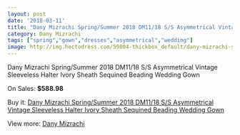 ```yaml
---
layout: post
date: '2018-03-11'
title: "Dany Mizrachi Spring/Summer 2018 DM11/18 S/S Asymmetrical Vintage Sleeveless Halter Ivory Sheath Sequined Beading Wedding Gown"
category: Dany Mizrachi
tags: ["spring","gown","dresses","asymmetrical","wedding"]
image: http://img.hectodress.com/59804-thickbox_default/dany-mizrachi-spring-summer-2018-dm11-18-s-s-asymmetrical-vintage-sleeveless-halter-ivory-sheath-sequined-beading-wedding-gown.jpg
---
```

Dany Mizrachi Spring/Summer 2018 DM11/18 S/S Asymmetrical Vintage Sleeveless Halter Ivory Sheath Sequined Beading Wedding Gown

On Sales: **$588.98**
<a href="https://www.hectodress.com/dany-mizrachi/19001-dany-mizrachi-spring-summer-2018-dm11-18-s-s-asymmetrical-vintage-sleeveless-halter-ivory-sheath-sequined-beading-wedding-gown.html"><amp-img layout="responsive" width="600" height="600" src="//img.hectodress.com/59804-thickbox_default/dany-mizrachi-spring-summer-2018-dm11-18-s-s-asymmetrical-vintage-sleeveless-halter-ivory-sheath-sequined-beading-wedding-gown.jpg" alt="Dany Mizrachi Spring/Summer 2018 DM11/18 S/S Asymmetrical Vintage Sleeveless Halter Ivory Sheath Sequined Beading Wedding Gown 0" /></a>
<a href="https://www.hectodress.com/dany-mizrachi/19001-dany-mizrachi-spring-summer-2018-dm11-18-s-s-asymmetrical-vintage-sleeveless-halter-ivory-sheath-sequined-beading-wedding-gown.html"><amp-img layout="responsive" width="600" height="600" src="//img.hectodress.com/59808-thickbox_default/dany-mizrachi-spring-summer-2018-dm11-18-s-s-asymmetrical-vintage-sleeveless-halter-ivory-sheath-sequined-beading-wedding-gown.jpg" alt="Dany Mizrachi Spring/Summer 2018 DM11/18 S/S Asymmetrical Vintage Sleeveless Halter Ivory Sheath Sequined Beading Wedding Gown 1" /></a>
<a href="https://www.hectodress.com/dany-mizrachi/19001-dany-mizrachi-spring-summer-2018-dm11-18-s-s-asymmetrical-vintage-sleeveless-halter-ivory-sheath-sequined-beading-wedding-gown.html"><amp-img layout="responsive" width="600" height="600" src="//img.hectodress.com/59807-thickbox_default/dany-mizrachi-spring-summer-2018-dm11-18-s-s-asymmetrical-vintage-sleeveless-halter-ivory-sheath-sequined-beading-wedding-gown.jpg" alt="Dany Mizrachi Spring/Summer 2018 DM11/18 S/S Asymmetrical Vintage Sleeveless Halter Ivory Sheath Sequined Beading Wedding Gown 2" /></a>
<a href="https://www.hectodress.com/dany-mizrachi/19001-dany-mizrachi-spring-summer-2018-dm11-18-s-s-asymmetrical-vintage-sleeveless-halter-ivory-sheath-sequined-beading-wedding-gown.html"><amp-img layout="responsive" width="600" height="600" src="//img.hectodress.com/59806-thickbox_default/dany-mizrachi-spring-summer-2018-dm11-18-s-s-asymmetrical-vintage-sleeveless-halter-ivory-sheath-sequined-beading-wedding-gown.jpg" alt="Dany Mizrachi Spring/Summer 2018 DM11/18 S/S Asymmetrical Vintage Sleeveless Halter Ivory Sheath Sequined Beading Wedding Gown 3" /></a>
<a href="https://www.hectodress.com/dany-mizrachi/19001-dany-mizrachi-spring-summer-2018-dm11-18-s-s-asymmetrical-vintage-sleeveless-halter-ivory-sheath-sequined-beading-wedding-gown.html"><amp-img layout="responsive" width="600" height="600" src="//img.hectodress.com/59805-thickbox_default/dany-mizrachi-spring-summer-2018-dm11-18-s-s-asymmetrical-vintage-sleeveless-halter-ivory-sheath-sequined-beading-wedding-gown.jpg" alt="Dany Mizrachi Spring/Summer 2018 DM11/18 S/S Asymmetrical Vintage Sleeveless Halter Ivory Sheath Sequined Beading Wedding Gown 4" /></a>

Buy it: [Dany Mizrachi Spring/Summer 2018 DM11/18 S/S Asymmetrical Vintage Sleeveless Halter Ivory Sheath Sequined Beading Wedding Gown](https://www.hectodress.com/dany-mizrachi/19001-dany-mizrachi-spring-summer-2018-dm11-18-s-s-asymmetrical-vintage-sleeveless-halter-ivory-sheath-sequined-beading-wedding-gown.html "Dany Mizrachi Spring/Summer 2018 DM11/18 S/S Asymmetrical Vintage Sleeveless Halter Ivory Sheath Sequined Beading Wedding Gown")

View more: [Dany Mizrachi](https://www.hectodress.com/312-dany-mizrachi "Dany Mizrachi")